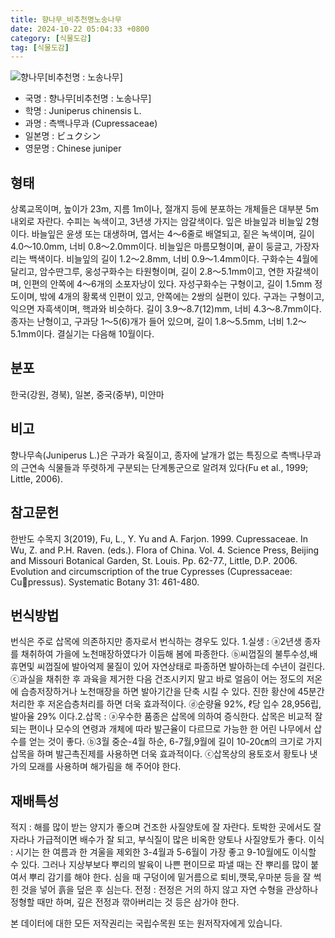```yaml
---
title: 향나무_비추천명노송나무
date: 2024-10-22 05:04:33 +0800
category: [식물도감]
tag: [식물도감]
---
```




![향나무[비추천명 : 노송나무]](/fileUpload/plants/basic/Cupressaceae/Juniperus/15044/15044_12_th2.jpg)
- 국명 : 향나무[비추천명 : 노송나무]
- 학명 : Juniperus chinensis L.
- 과명 : 측백나무과 (Cupressaceae)
- 일본명 : ビュクシン
- 영문명 : Chinese juniper


## 형태
상록교목이며, 높이가 23m, 지름 1m이나, 절개지 등에 분포하는 개체들은 대부분 5m내외로 자란다. 수피는 녹색이고, 3년생 가지는 암갈색이다. 잎은 바늘잎과 비늘잎 2형이다. 바늘잎은 윤생 또는 대생하며, 엽서는 4～6줄로 배열되고, 짙은 녹색이며, 길이 4.0～10.0mm, 너비 0.8～2.0mm이다. 비늘잎은 마름모형이며, 끝이 둥글고, 가장자리는 백색이다. 비늘잎의 길이 1.2～2.8mm, 너비 0.9～1.4mm이다. 구화수는 4월에 달리고, 암수딴그루, 웅성구화수는 타원형이며, 길이 2.8～5.1mm이고, 연한 자갈색이며, 인편의 안쪽에 4～6개의 소포자낭이 있다. 자성구화수는 구형이고, 길이 1.5mm 정도이며, 밖에 4개의 황록색 인편이 있고, 안쪽에는 2쌍의 실편이 있다. 구과는 구형이고, 익으면 자흑색이며, 핵과와 비슷하다. 길이 3.9～8.7(12)mm, 너비 4.3～8.7mm이다. 종자는 난형이고, 구과당 1～5(6)개가 들어 있으며, 길이 1.8～5.5mm, 너비 1.2～5.1mm이다. 결실기는 다음해 10월이다.
## 분포
한국(강원, 경북), 일본, 중국(중부), 미얀마
## 비고
향나무속(Juniperus L.)은 구과가 육질이고, 종자에 날개가 없는 특징으로 측백나무과의 근연속 식물들과 뚜렷하게 구분되는 단계통군으로 알려져 있다(Fu et al., 1999; Little, 2006). 
## 참고문헌
한반도 수목지 3(2019), Fu, L., Y. Yu and A. Farjon. 1999. Cupressaceae. In Wu, Z. and P.H. Raven. (eds.). Flora of China. Vol. 4. Science Press, Beijing and Missouri Botanical Garden, St. Louis. Pp. 62-77., Little, D.P. 2006. Evolution and circumscription of the true Cypresses (Cupressaceae: Cupressus). Systematic Botany 31: 461-480.
## 번식방법
번식은 주로 삽목에 의존하지만 종자로서 번식하는 경우도 있다. 1.실생 : ⓐ2년생 종자를 채취하여 가을에 노천매장하였다가 이듬해 봄에 파종한다. ⓑ씨껍질의 불투수성,배휴면및 씨껍질에 발아억제 물질이 있어 자연상태로 파종하면 발아하는데 수년이 걸린다. ⓒ과실을 채취한 후 과육을 제거한 다음 건조시키지 말고 바로 얼음이 어는 정도의 저온에 습층저장하거나 노천매장을 하면 발아기간을 단축 시킬 수 있다. 진한 황산에 45분간 처리한 후 저온습층처리를 하면 더욱 효과적이다. ⓓ순량율 92%, ℓ당 입수 28,956립, 발아율 29% 이다.2.삽목 : ⓐ우수한 품종은 삽목에 의하여 증식한다. 삽목은 비교적 잘 되는 편이나 모수의 연령과 개체에 따라 발근율이 다르므로 가능한 한 어린 나무에서 삽수를 얻는 것이 좋다. ⓑ3월 중순-4월 하순, 6-7월,9월에 길이 10-20㎝의 크기로 가지삽목을 하며 발근촉진제를 사용하면 더욱 효과적이다. ⓒ삽목상의 용토호서 황토나 냇가의 모래를 사용하며 해가림을 해 주어야 한다.
## 재배특성
적지 : 해를 많이 받는 양지가 좋으며 건조한 사질양토에 잘 자란다. 토박한 곳에서도 잘 자라나 가급적이면 배수가 잘 되고, 부식질이 많은 비옥한 양토나 사질양토가 좋다. 이식 : 시기는 한 여름과 한 겨울을 제외한 3-4월과 5-6월이 가장 좋고 9-10월에도 이식할 수 있다. 그러나 지상부보다 뿌리의 발육이 나쁜 편이므로 파낼 때는 잔 뿌리를 많이 붙여서 뿌리 감기를 해야 한다. 심을 때 구덩이에 밑거름으로 퇴비,깻묵,우마분 등을 잘 썩힌 것을 넣어 흙을 덮은 후 심는다. 전정 : 전정은 거의 하지 않고 자연 수형을 관상하나 정형할 때만 하며, 깊은 전정과 깎아버리는 것 등은 삼가야 한다. 







본 데이터에 대한 모든 저작권리는 국립수목원 또는 원저작자에게 있습니다.
